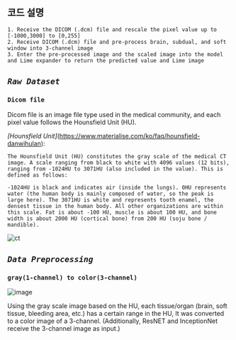
## 코드 설명
    1. Receive the DICOM (.dcm) file and rescale the pixel value up to [-1000,3000] to [0,255]
    2. Receive DICOM (.dcm) file and pre-process brain, subdual, and soft window into 3-channel image
    3. Enter the pre-processed image and the scaled image into the model and Lime expander to return the predicted value and Lime image

## *```Raw Dataset```*
### ```Dicom file```

Dicom file is an image file type used in the medical community, and each pixel value follows the Hounsfield Unit (HU).

*[Hounsfield Unit]*(https://www.materialise.com/ko/faq/hounsfield-danwihulan):
```
The Hounsfield Unit (HU) constitutes the gray scale of the medical CT image. A scale ranging from black to white with 4096 values (12 bits), ranging from -1024HU to 3071HU (also included in the value). This is defined as follows:

-1024HU is black and indicates air (inside the lungs). 0HU represents water (the human body is mainly composed of water, so the peak is large here). The 3071HU is white and represents tooth enamel, the densest tissue in the human body. All other organizations are within this scale. Fat is about -100 HU, muscle is about 100 HU, and bone width is about 2000 HU (cortical bone) from 200 HU (soju bone / mandible).
```
![ct](https://user-images.githubusercontent.com/53938323/179692161-43f0c064-423b-4bc7-ae50-13530074d16a.gif)


## *```Data Preprocessing```*
### ```gray(1-channel) to color(3-channel)```


![image](https://user-images.githubusercontent.com/53938323/179885090-90a08fde-4674-47c3-9ad1-19ba859c06c9.png)

Using the gray scale image based on the HU, each tissue/organ (brain, soft tissue, bleeding area, etc.) has a certain range in the HU,
It was converted to a color image of a 3-channel. (Additionally, ResNET and InceptionNet receive the 3-channel image as input.)


